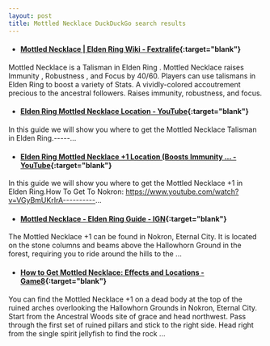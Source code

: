 ```yaml
---
layout: post
title: Mottled Necklace DuckDuckGo search results
---
```

* #### [Mottled Necklace | Elden Ring Wiki - Fextralife](https://eldenring.wiki.fextralife.com/Mottled+Necklace){:target="blank"}
Mottled Necklace is a Talisman in Elden Ring . Mottled Necklace raises Immunity , Robustness , and Focus by 40/60. Players can use talismans in Elden Ring to boost a variety of Stats. A vividly-colored accoutrement precious to the ancestral followers. Raises immunity, robustness, and focus.
* #### [Elden Ring Mottled Necklace Location - YouTube](https://www.youtube.com/watch?v=hW_0PS8_iOE){:target="blank"}
In this guide we will show you where to get the Mottled Necklace Talisman in Elden Ring.-----...
* #### [Elden Ring Mottled Necklace +1 Location (Boosts Immunity ... - YouTube](https://www.youtube.com/watch?v=yHp0ezFujo0){:target="blank"}
In this guide we will show you where to get the Mottled Necklace +1 in Elden Ring.How To Get To Nokron: https://www.youtube.com/watch?v=VGyBmUKrIrA----------...
* #### [Mottled Necklace - Elden Ring Guide - IGN](https://www.ign.com/wikis/elden-ring/Mottled_Necklace){:target="blank"}
The Mottled Necklace +1 can be found in Nokron, Eternal City. It is located on the stone columns and beams above the Hallowhorn Ground in the forest, requiring you to ride around the hills to the ...
* #### [How to Get Mottled Necklace: Effects and Locations - Game8](https://game8.co/games/Elden-Ring/archives/369789){:target="blank"}
You can find the Mottled Necklace +1 on a dead body at the top of the ruined arches overlooking the Hallowhorn Grounds in Nokron, Eternal City. Start from the Ancestral Woods site of grace and head northwest. Pass through the first set of ruined pillars and stick to the right side. Head right from the single spirit jellyfish to find the rock ...
